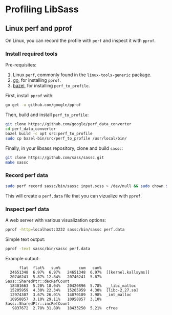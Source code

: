 # Profiling LibSass

## Linux perf and pprof

On Linux, you can record the profile with `perf` and inspect it with `pprof`.

### Install required tools

Pre-requisites:

1. Linux `perf`, commonly found in the `linux-tools-generic` package.
2. [go], for installing `pprof`.
3. [bazel], for installing `perf_to_profile`.

[go]: https://golang.org
[bazel]: https://bazel.build

First, install `pprof` with:

```bash
go get -u github.com/google/pprof
```

Then, build and install `perf_to_profile`:

```bash
git clone https://github.com/google/perf_data_converter
cd perf_data_converter
bazel build -c opt src:perf_to_profile
sudo cp bazel-bin/src/perf_to_profile /usr/local/bin/
```

Finally, in your libsass repository, clone and build `sassc`:

```bash
git clone https://github.com/sass/sassc.git
make sassc
```

### Record perf data

```bash
sudo perf record sassc/bin/sassc input.scss > /dev/null && sudo chown $USER:$USER perf.data
```

This will create a `perf.data` file that you can vizualize with `pprof`.

### Inspect perf data

A web server with various visualization options:

```bash
pprof -http=localhost:3232 sassc/bin/sassc perf.data
```

Simple text output:

```bash
pprof -text sassc/bin/sassc perf.data
```

Example output:

```
      flat  flat%   sum%        cum   cum%
  24651348  6.97%  6.97%   24651348  6.97%  [[kernel.kallsyms]]
  20746241  5.87% 12.84%   20746241  5.87%  Sass::SharedPtr::decRefCount
  18401663  5.20% 18.04%   20420896  5.78%  __libc_malloc
  15205959  4.30% 22.34%   15205959  4.30%  [libc-2.27.so]
  12974307  3.67% 26.01%   14070189  3.98%  _int_malloc
  10958857  3.10% 29.11%   10958857  3.10%  Sass::SharedPtr::incRefCount
   9837672  2.78% 31.89%   18433250  5.21%  cfree
```
